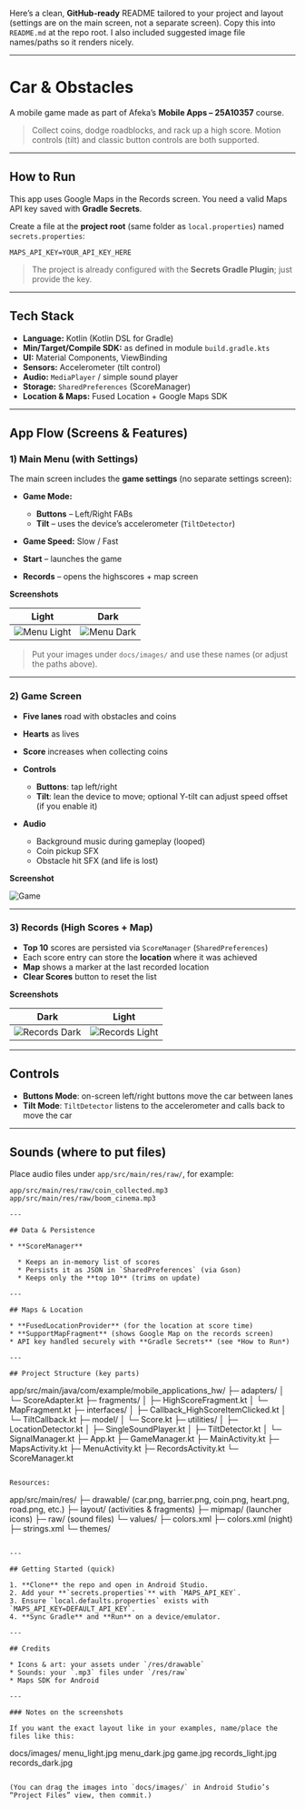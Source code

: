 Here’s a clean, **GitHub-ready** README tailored to your project and layout (settings are on the main screen, not a separate screen).
Copy this into `README.md` at the repo root. I also included suggested image file names/paths so it renders nicely.

---

# Car & Obstacles

A mobile game made as part of Afeka’s **Mobile Apps – 25A10357** course.

> Collect coins, dodge roadblocks, and rack up a high score.
> Motion controls (tilt) and classic button controls are both supported.

---

## How to Run

This app uses Google Maps in the Records screen. You need a valid Maps API key saved with **Gradle Secrets**.

Create a file at the **project root** (same folder as `local.properties`) named `secrets.properties`:

```properties
MAPS_API_KEY=YOUR_API_KEY_HERE
```

> The project is already configured with the **Secrets Gradle Plugin**; just provide the key.

---

## Tech Stack

* **Language:** Kotlin (Kotlin DSL for Gradle)
* **Min/Target/Compile SDK:** as defined in module `build.gradle.kts`
* **UI:** Material Components, ViewBinding
* **Sensors:** Accelerometer (tilt control)
* **Audio:** `MediaPlayer` / simple sound player
* **Storage:** `SharedPreferences` (ScoreManager)
* **Location & Maps:** Fused Location + Google Maps SDK

---

## App Flow (Screens & Features)

### 1) Main Menu (with Settings)

The main screen includes the **game settings** (no separate settings screen):

* **Game Mode:**

  * **Buttons** – Left/Right FABs
  * **Tilt** – uses the device’s accelerometer (`TiltDetector`)
* **Game Speed:** Slow / Fast
* **Start** – launches the game
* **Records** – opens the highscores + map screen

**Screenshots**

| Light                                     | Dark                                    |
| ----------------------------------------- | --------------------------------------- |
| ![Menu Light](docs/images/menu_light.jpg) | ![Menu Dark](docs/images/menu_dark.jpg) |

> Put your images under `docs/images/` and use these names (or adjust the paths above).

---

### 2) Game Screen

* **Five lanes** road with obstacles and coins
* **Hearts** as lives
* **Score** increases when collecting coins
* **Controls**

  * **Buttons**: tap left/right
  * **Tilt**: lean the device to move; optional Y-tilt can adjust speed offset (if you enable it)
* **Audio**

  * Background music during gameplay (looped)
  * Coin pickup SFX
  * Obstacle hit SFX (and life is lost)

**Screenshot**

![Game](docs/images/game.jpg)

---

### 3) Records (High Scores + Map)

* **Top 10** scores are persisted via `ScoreManager` (`SharedPreferences`)
* Each score entry can store the **location** where it was achieved
* **Map** shows a marker at the last recorded location
* **Clear Scores** button to reset the list

**Screenshots**

| Dark                                          | Light                                           |
| --------------------------------------------- | ----------------------------------------------- |
| ![Records Dark](docs/images/records_dark.jpg) | ![Records Light](docs/images/records_light.jpg) |

---

## Controls

* **Buttons Mode**: on-screen left/right buttons move the car between lanes
* **Tilt Mode**: `TiltDetector` listens to the accelerometer and calls back to move the car

---

## Sounds (where to put files)

Place audio files under `app/src/main/res/raw/`, for example:

```
app/src/main/res/raw/coin_collected.mp3
app/src/main/res/raw/boom_cinema.mp3

---

## Data & Persistence

* **ScoreManager**

  * Keeps an in-memory list of scores
  * Persists it as JSON in `SharedPreferences` (via Gson)
  * Keeps only the **top 10** (trims on update)

---

## Maps & Location

* **FusedLocationProvider** (for the location at score time)
* **SupportMapFragment** (shows Google Map on the records screen)
* API key handled securely with **Gradle Secrets** (see *How to Run*)

---

## Project Structure (key parts)

```
app/src/main/java/com/example/mobile_applications_hw/
├─ adapters/
│  └─ ScoreAdapter.kt
├─ fragments/
│  ├─ HighScoreFragment.kt
│  └─ MapFragment.kt
├─ interfaces/
│  ├─ Callback_HighScoreItemClicked.kt
│  └─ TiltCallback.kt
├─ model/
│  └─ Score.kt
├─ utilities/
│  ├─ LocationDetector.kt
│  ├─ SingleSoundPlayer.kt
│  ├─ TiltDetector.kt
│  └─ SignalManager.kt
├─ App.kt
├─ GameManager.kt
├─ MainActivity.kt
├─ MapsActivity.kt
├─ MenuActivity.kt
├─ RecordsActivity.kt
└─ ScoreManager.kt
```

Resources:

```
app/src/main/res/
├─ drawable/ (car.png, barrier.png, coin.png, heart.png, road.png, etc.)
├─ layout/ (activities & fragments)
├─ mipmap/ (launcher icons)
├─ raw/ (sound files)
└─ values/
   ├─ colors.xml
   ├─ colors.xml (night)
   ├─ strings.xml
   └─ themes/
```

---

## Getting Started (quick)

1. **Clone** the repo and open in Android Studio.
2. Add your **`secrets.properties`** with `MAPS_API_KEY`.
3. Ensure `local.defaults.properties` exists with `MAPS_API_KEY=DEFAULT_API_KEY`.
4. **Sync Gradle** and **Run** on a device/emulator.

---

## Credits

* Icons & art: your assets under `/res/drawable`
* Sounds: your `.mp3` files under `/res/raw`
* Maps SDK for Android

---

### Notes on the screenshots

If you want the exact layout like in your examples, name/place the files like this:

```
docs/images/
  menu_light.jpg
  menu_dark.jpg
  game.jpg
  records_light.jpg
  records_dark.jpg
```

(You can drag the images into `docs/images/` in Android Studio’s “Project Files” view, then commit.)
